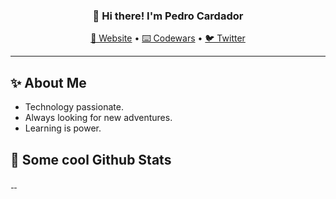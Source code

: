 <h3 align="center">👋 Hi there! I'm Pedro Cardador</h3>
<p align="center">
  <a href="#">🔨 Website</a> •
  <a href="https://www.codewars.com/users/__pcardas__">⌨️ Codewars</a> •
  <a href="https://twitter.com/__pcardas__">🐦 Twitter</a>
</p>

---

## ✨ About Me

- Technology passionate.
- Always looking for new adventures.
- Learning is power.

## 📓 Some cool Github Stats

<div>
  <a href="https://github.com/pcardas">
    <img width="1fr" src="https://github-readme-stats.vercel.app/api?username=pcardas&show_icons=true&theme=dark&include_all_commits=true&count_private=true"/>
    <img width="1fr" src="https://github-readme-stats.vercel.app/api/top-langs/?username=pcardas&layout=compact&langs_count=7&theme=dark"/>
    <img width="1fr" src="https://github-readme-streak-stats.herokuapp.com?user=pcardas&theme=dark&hide_border=true">
  </a>
</div>
